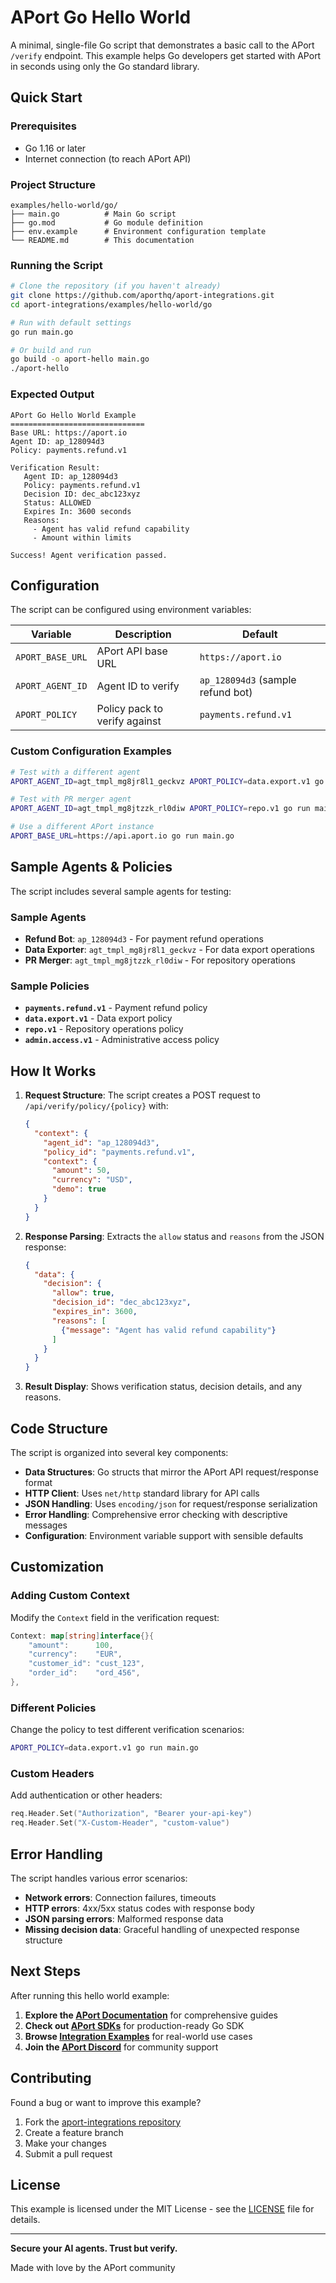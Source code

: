 # APort Go Hello World

A minimal, single-file Go script that demonstrates a basic call to the APort `/verify` endpoint. This example helps Go developers get started with APort in seconds using only the Go standard library.

## Quick Start

### Prerequisites

- Go 1.16 or later
- Internet connection (to reach APort API)

### Project Structure

```
examples/hello-world/go/
├── main.go          # Main Go script
├── go.mod           # Go module definition
├── env.example      # Environment configuration template
└── README.md        # This documentation
```

### Running the Script

```bash
# Clone the repository (if you haven't already)
git clone https://github.com/aporthq/aport-integrations.git
cd aport-integrations/examples/hello-world/go

# Run with default settings
go run main.go

# Or build and run
go build -o aport-hello main.go
./aport-hello
```

### Expected Output

```
APort Go Hello World Example
==============================
Base URL: https://aport.io
Agent ID: ap_128094d3
Policy: payments.refund.v1

Verification Result:
   Agent ID: ap_128094d3
   Policy: payments.refund.v1
   Decision ID: dec_abc123xyz
   Status: ALLOWED
   Expires In: 3600 seconds
   Reasons:
     - Agent has valid refund capability
     - Amount within limits

Success! Agent verification passed.
```

## Configuration

The script can be configured using environment variables:

| Variable | Description | Default |
|----------|-------------|---------|
| `APORT_BASE_URL` | APort API base URL | `https://aport.io` |
| `APORT_AGENT_ID` | Agent ID to verify | `ap_128094d3` (sample refund bot) |
| `APORT_POLICY` | Policy pack to verify against | `payments.refund.v1` |

### Custom Configuration Examples

```bash
# Test with a different agent
APORT_AGENT_ID=agt_tmpl_mg8jr8l1_geckvz APORT_POLICY=data.export.v1 go run main.go

# Test with PR merger agent
APORT_AGENT_ID=agt_tmpl_mg8jtzzk_rl0diw APORT_POLICY=repo.v1 go run main.go

# Use a different APort instance
APORT_BASE_URL=https://api.aport.io go run main.go
```

## Sample Agents & Policies

The script includes several sample agents for testing:

### Sample Agents
- **Refund Bot**: `ap_128094d3` - For payment refund operations
- **Data Exporter**: `agt_tmpl_mg8jr8l1_geckvz` - For data export operations  
- **PR Merger**: `agt_tmpl_mg8jtzzk_rl0diw` - For repository operations

### Sample Policies
- **`payments.refund.v1`** - Payment refund policy
- **`data.export.v1`** - Data export policy
- **`repo.v1`** - Repository operations policy
- **`admin.access.v1`** - Administrative access policy

## How It Works

1. **Request Structure**: The script creates a POST request to `/api/verify/policy/{policy}` with:
   ```json
   {
     "context": {
       "agent_id": "ap_128094d3",
       "policy_id": "payments.refund.v1",
       "context": {
         "amount": 50,
         "currency": "USD",
         "demo": true
       }
     }
   }
   ```

2. **Response Parsing**: Extracts the `allow` status and `reasons` from the JSON response:
   ```json
   {
     "data": {
       "decision": {
         "allow": true,
         "decision_id": "dec_abc123xyz",
         "expires_in": 3600,
         "reasons": [
           {"message": "Agent has valid refund capability"}
         ]
       }
     }
   }
   ```

3. **Result Display**: Shows verification status, decision details, and any reasons.

## Code Structure

The script is organized into several key components:

- **Data Structures**: Go structs that mirror the APort API request/response format
- **HTTP Client**: Uses `net/http` standard library for API calls
- **JSON Handling**: Uses `encoding/json` for request/response serialization
- **Error Handling**: Comprehensive error checking with descriptive messages
- **Configuration**: Environment variable support with sensible defaults

## Customization

### Adding Custom Context

Modify the `Context` field in the verification request:

```go
Context: map[string]interface{}{
    "amount":      100,
    "currency":    "EUR",
    "customer_id": "cust_123",
    "order_id":    "ord_456",
},
```

### Different Policies

Change the policy to test different verification scenarios:

```bash
APORT_POLICY=data.export.v1 go run main.go
```

### Custom Headers

Add authentication or other headers:

```go
req.Header.Set("Authorization", "Bearer your-api-key")
req.Header.Set("X-Custom-Header", "custom-value")
```

## Error Handling

The script handles various error scenarios:

- **Network errors**: Connection failures, timeouts
- **HTTP errors**: 4xx/5xx status codes with response body
- **JSON parsing errors**: Malformed response data
- **Missing decision data**: Graceful handling of unexpected response structure

## Next Steps

After running this hello world example:

1. **Explore the [APort Documentation](https://aport.io/docs)** for comprehensive guides
2. **Check out [APort SDKs](https://github.com/aporthq/aport-sdks)** for production-ready Go SDK
3. **Browse [Integration Examples](https://github.com/aporthq/aport-integrations)** for real-world use cases
4. **Join the [APort Discord](https://discord.gg/aport)** for community support

## Contributing

Found a bug or want to improve this example? 

1. Fork the [aport-integrations repository](https://github.com/aporthq/aport-integrations)
2. Create a feature branch
3. Make your changes
4. Submit a pull request

## License

This example is licensed under the MIT License - see the [LICENSE](../../../LICENSE) file for details.

---

**Secure your AI agents. Trust but verify.**

Made with love by the APort community
